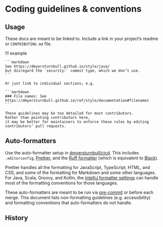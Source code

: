 # Coding guidelines & conventions

## Usage

These docs are meant to be linked to.
Include a link in your project’s readme or `CONTRIBUTING.md` file.

!!! example

    ```markdown
    See https://dmyersturnbull.github.io/style/java/
    but disregard the `security:` commit type, which we don’t use.
    ```

    Or just link to individual sections; e.g.

    ```markdown
    ### File names: See https://dmyersturnbull.github.io/ref/style/documentation#filenames
    ```

    These guidelines may be too detailed for most contributors.
    Rather than pointing contributors here,
    it may be better for maintainers to enforce these rules by editing contributors’ pull requests.

## Auto-formatters

Use the auto-formatter setup in [dmyersturnbull/cicd](https://github.com/dmyersturnbull/cicd).
This includes `.editorconfig`, [Prettier](https://prettier.io/), and
the [Ruff formatter](https://docs.astral.sh/ruff/formatter/)
(which is equivalent to [Black](https://github.com/psf/black)).

Prettier handles all the formatting for JavaScript, TypeScript, HTML, and CSS,
and some of the formatting for Markdown and some other languages.
For Java, Scala, Groovy, and Kotlin, the [IntelliJ formatter settings](intellij-style.xml)
can handle most of the formatting conventions for those languages.

These auto-formatters are meant to be run via [pre-commit](https://pre-commit.com/) or before each merge.
This document lists non-formatting guidelines (e.g. accessibility)
and formatting conventions that auto-formatters do not handle.

## History
